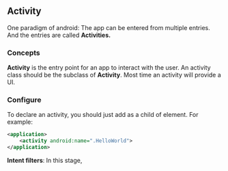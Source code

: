 ## Activity

One paradigm of android: The app can be entered from multiple entries. And the entries are called **Activities.**

### Concepts

**Activity** is the entry point for an app to interact with the user. An activity class should be the subclass
of **Activity**. Most time an activity will provide a UI.  

### Configure

To declare an activity, you should just add **<activity>** as a child of **<application>** element. For example:  

```xml
<application>
    <activity android:name=".HelloWorld">
</application>
```

**Intent filters**: In this stage, 